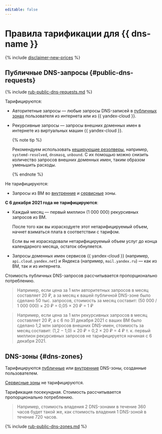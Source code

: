 ```yaml
---
editable: false
---
```


# Правила тарификации для {{ dns-name }}


{% include [disclaimer-new-prices](../_pricing/disclaimer-new-prices.md) %}

## Публичные DNS-запросы {#public-dns-requests}


{% include [rub-public-dns-requests.md](../_pricing/dns/rub-public-dns-requests.md) %}



Тарифицируются:
* Авторитетные запросы — любые запросы DNS-записей в [публичных зонах](concepts/dns-zone.md#public-zones) пользователя из интернета или из {{ yandex-cloud }}.
* Рекурсивные запросы — запросы внешних доменных имен в интернете из виртуальных машин {{ yandex-cloud }}.

  {% note tip %}

  Рекомендуем использовать [кеширующие резолверы](tutorials/local-dns-cache.md), например, `systemd-resolved`,
    `dnsmasq`, `unbound`. С их помощью можно снизить количество запросов внешних доменных имен, таким образом уменьшить
    расходы.

  {% endnote %}

Не тарифицируются:
* Запросы из ВМ во [внутренние](concepts/dns-zone.md#private-zones) и [сервисные](concepts/dns-zone.md#service-zones) зоны.

**С 6 декабря 2021 года не тарифицируются**:
* Каждый месяц — первый миллион (1 000 000) рекурсивных запросов из ВМ.

  После того как вы израсходуете этот нетарифицируемый объем, начнет взиматься плата в соответствии с тарифом.

  Если вы не израсходовали нетарифицируемый объем услуг до конца календарного месяца, остаток обнуляется.
* Запросы доменных имен сервисов {{ yandex-cloud }} (например, `api.cloud.yandex.net`) и Яндекса (например, `mail.yandex.ru`) — как из ВМ, так и из интернета.

Стоимость публичных DNS-запросов рассчитывается пропорционально потреблению.


> Например, если цена за 1 млн авторитетных запросов в месяц составляет 20 ₽, а за месяц к вашей публичной DNS-зоне 
> было сделано 50 тыс. запросов, стоимость за месяц составит:
> (50 000 / 1 000 000) × 20 ₽ = 0,05 × 20 ₽ = 1 ₽

> Например, если цена за 1 млн рекурсивных запросов в месяц составляет 20 ₽, а с 6 по 31 декабря 2021 с ваших ВМ было 
> сделано 1,2 млн запросов внешних DNS-имен, стоимость за месяц составит:
> (1,2 − 1,0) × 20 ₽ = 0,2 × 20 ₽ = 4 ₽
> т. к. первый миллион рекурсивных запросов не тарифицируется начиная с 6 декабря 2021.



## DNS-зоны {#dns-zones}

Тарифицируются [публичные](concepts/dns-zone.md#public-zones) или [внутренние](concepts/dns-zone.md#private-zones) DNS-зоны, созданные пользователем.

[Сервисные зоны](concepts/dns-zone.md#service-zones) не тарифицируются.

Тарификация посекундная. Стоимость рассчитывается пропорционально потреблению.

> Например, стоимость владения 2 DNS-зонами в течение 360 часов будет такой же, как стоимость владения 1 DNS-зоной 
> в течение 720 часов.


{% include [rub-public-dns-zones.md](../_pricing/dns/rub-dns-zones.md) %}


